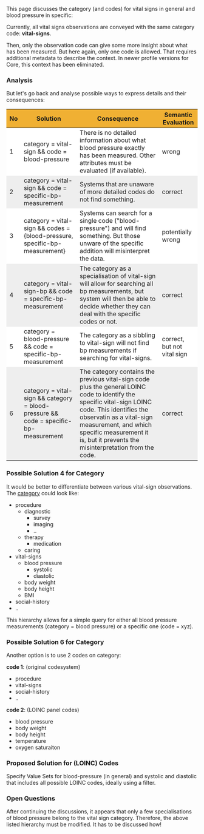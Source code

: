 <style>
table th {background: #f0b033}
table tr:nth-child(even) {background: #EEE}
table tr:nth-child(odd) {background: #FFF}
</style>

This page discusses the category (and codes) for vital signs in general and blood pressure in specific:

Currently, all vital signs observations are conveyed with the same category code: **vital-signs**.

Then, only the observation code can give some more insight about what has been measured. 
But here again, only one code is allowed. That requires additional metadata to describe the context.
In newer profile versions for Core, this context has been eliminated.

### Analysis

But let's go back and analyse possible ways to express details and their consequences:

| No | Solution | Consequence | Semantic Evaluation |
| --- | --- | --- | --- |
| 1 | category = vital-sign && code = blood-pressure | There is no detailed information about what blood pressure exactly has been measured. Other attributes must be evaluated (if available). | wrong |
| 2 | category = vital-sign && code = specific-bp-measurement | Systems that are unaware of more detailed codes do not find something. | correct |
| 3 | category = vital-sign && codes = {blood-pressure, specific-bp-measurement} | Systems can search for a single code ("blood-pressure") and will find something. But those unware of the specific addition will misinterpret the data. | potentially wrong |
| 4 | category = vital-sign-bp && code = specific-bp-measurement | The category as a specialisation of vital-sign will allow for searching all bp measurements, but system will then be able to decide whether they can deal with the specific codes or not. | correct |
| 5 | category = blood-pressure && code = specific-bp-measurement | The category as a sibbling to vital-sign will not find bp measurements if searching for vital-signs. | correct, but not vital sign |
| 6 | category = vital-sign && category = blood-pressure && code = specific-bp-measurement | The category contains the previous vital-sign code plus the general LOINC code to identify the specific vital-sign LOINC code. This identifies the observatin as a vital-sign measurement, and which specific measurement it is, but it prevents the misinterpretation from the code. | correct |

### Possible Solution 4 for Category

It would be better to differentiate between various vital-sign observations.
The [category](CodeSystem-ObservationCategory.html) could look like:

* procedure
  * diagnostic
    * survey
	* imaging
	* ..
  * therapy
    * medication
  * caring
* vital-signs
  * blood pressure
    * systolic
    * diastolic
  * body weight
  * body height
  * BMI
* social-history
* ..

This hierarchy allows for a simple query for either all blood pressure measurements (category = blood pressure)
or a specific one (code = xyz).

### Possible Solution 6 for Category

Another option is to use 2 codes on category:

**code 1**: (original codesystem)

* procedure
* vital-signs
* social-history
* ..

**code 2**: (LOINC panel codes)

* blood pressure
* body weight
* body height
* temperature
* oxygen saturaiton

### Proposed Solution for (LOINC) Codes

Specify Value Sets for blood-pressure (in general) and systolic and diastolic that includes all possible LOINC codes,
ideally using a filter.

### Open Questions

After continuing the discussions, it appears that only a few specialisations of blood pressure belong to the vital sign category.
Therefore, the above listed hierarchy must be modified. It has to be discussed how!

